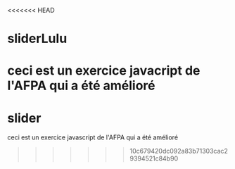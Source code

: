 <<<<<<< HEAD
# sliderLulu
ceci est un exercice javacript de l'AFPA qui a été amélioré
=======
# slider
ceci est un exercice javascript de l'AFPA qui a été amélioré
>>>>>>> 10c679420dc092a83b71303cac29394521c84b90
